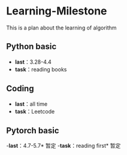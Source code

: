 # Learning-Milestone
This is a plan about the learning of algorithm

## Python basic
- **last**：3.28-4.4
- **task**：reading books

## Coding
- **last**：all time
- **task**：Leetcode

## Pytorch basic
-**last**：4.7-5.7* 暂定
-**task**：reading first* 暂定